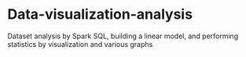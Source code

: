 # Data-visualization-analysis
Dataset analysis by Spark SQL, building a linear model, and performing statistics by visualization and various graphs

